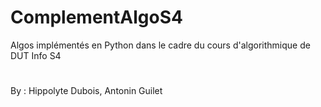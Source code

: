 # ComplementAlgoS4

Algos implémentés en Python dans le cadre du cours d'algorithmique de DUT Info S4
#
By : Hippolyte Dubois, Antonin Guilet
